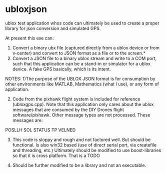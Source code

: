# ubloxjson
ublox test application whos code can ultimately be used to create a proper library for json conversion and simulated GPS.

At present this exe can:

1) Convert a binary ubx file (captured directly from a ublox device or from v-center) and convert to JSON format as a file or to the screen.*
2) Convert a JSON file to a binary ublox stream and write to a COM port, such that this application can be a stand-in or simulator 
for a ublox device.  A fake GPS basically, which is its intent. 

NOTES:
1)The purpose of the UBLOX JSON  format is for consumption by other environments like MATLAB, Mathematics (what I use), or any form of application.

2) Code from the pixhawk flight system is included for reference (ubloxgps.cpp).  Note that this application only cares about the ublox
messages that are consumed by the DIY Drones flight software/pixhawk.  Other message types are not processed.  These messages are:

POSLLH
SOL
STATUS
TP
VELNED

3) This code is sloppy and rough and not factored well.  But should be functional.  Is also win32 based (use of direct serial port,
via createfile and threading, etc.) Ultimately should be modified to use boost-libraries so that it is cross platform. That is a TODO

4) Should be further modified to be a library and not an executable. 

